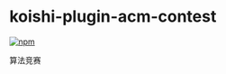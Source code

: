 # koishi-plugin-acm-contest

[![npm](https://img.shields.io/npm/v/koishi-plugin-acm-contest?style=flat-square)](https://www.npmjs.com/package/koishi-plugin-acm-contest)

算法竞赛
